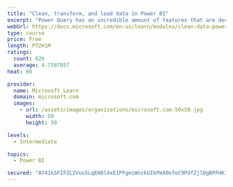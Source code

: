 ```yaml
---
title: "Clean, transform, and load data in Power BI"
excerpt: "Power Query has an incredible amount of features that are dedicated to helping you clean and prepare your data for analysis. You will learn how to simplify a complicated model, change data types, rename objects, and pivot data. You will also learn how to profile columns so that you know which columns have the valuable data that you’re seeking for deeper analytics."
webUrl: https://docs.microsoft.com/en-us/learn/modules/clean-data-power-bi/
type: course
price: Free
length: PT2H1M
ratings:
  count: 626
  average: 4.7587857
heat: 66

provider:
  name: Microsoft Learn
  domain: microsoft.com
  images:
    - url: /assets/images/organizations/microsoft.com-50x50.jpg
      width: 50
      height: 50

levels:
  - Intermediate

topics:
  - Power BI

secured: "AY41kSFIFZL2Vus5LqEH8l4xE1PFgmiWnzkUIkPmX0o7oC9PdfZjlQgBPFHKiDeM1LGUrEC0ukkz9qINkLQYbbbVwX4ujhPjR8FHfVjqOCpNUNvZZK46ZwjdJGAN89kqdwDoGqH9wds/IfUznq/EQStkWLg8JWOyogKuDXeFvF8mRREEoFCrh6DYgxeOr9Sn4SnxVIwLlD/cZ9ML5HPzjMSKlLhsRSD/dz/gX3MkenijqtyX/RhOgKOh/tX0+LGaEpsM65Qk5OHCBTWPT7930zJq4HZ0VZGRS2/urA6gDlRKYiLeOZuiodQzHR4+bOvZslDmJ0V2Jhmo9QevanxQlxV0/s4Q9/s7+vczRpaq0DsLHBE0rsuIAI4IYywsvhdR+YSBGnqxELZXCCsurprjWNFm4cIYhrfQqkU7kY+wtFc=;JPU7te50ymm0oM0w/PSKdQ=="
---
```


